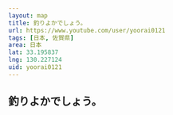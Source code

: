 ```yaml
---
layout: map
title: 釣りよかでしょう。
url: https://www.youtube.com/user/yoorai0121
tags: [日本, 佐賀県]
area: 日本
lat: 33.195837
lng: 130.227124
uid: yoorai0121
---
```


## 釣りよかでしょう。

